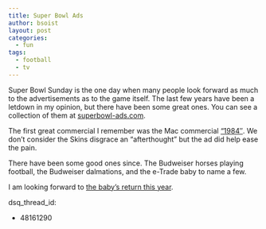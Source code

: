 ```yaml
---
title: Super Bowl Ads
author: bsoist
layout: post
categories:
  - fun
tags:
  - football
  - tv
---
```

Super Bowl Sunday is the one day when many people look forward as much to the advertisements as to the game itself. The last few years have been a letdown in my opinion, but there have been some great ones. You can see a collection of them at [superbowl-ads.com][1]. 

The first great commercial I remember was the Mac commercial [&#8220;1984&#8243;][2]. We don&#8217;t consider the Skins disgrace an &#8220;afterthought&#8221; but the ad did help ease the pain. 

There have been some good ones since. The Budweiser horses playing football, the Budweiser dalmations, and the e-Trade baby to name a few.

I am looking forward to [the baby&#8217;s return this year][3].

 [1]: http://www.superbowl-ads.com/
 [2]: http://news.zdnet.com/2100-9595_22-263647.html
 [3]: http://www.brandweek.com/bw/content_display/news-and-features/technology-finance/e3i6e3ab16ed8b79d8b0e3a9e39ef0f35b5?imw=Y
dsq_thread_id:
  - 48161290
